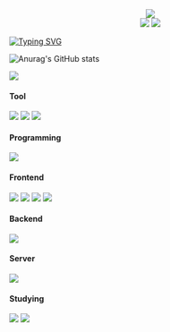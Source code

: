 <!---
hyun10144/hyun10144 is a ✨ special ✨ repository because its `README.md` (this file) appears on your GitHub profile.
You can click the Preview link to take a look at your changes.
--->
<div align= "center">
    <img src="https://capsule-render.vercel.app/api?type=waving&color=0:fde43f,100:fda830&height=120&text=&animation=twinkling&fontColor=000000&fontSize=70" />
    </div>
    <div align= "center"> 
       <img src="https://github-readme-stats.vercel.app/api?username=hyun10144&bg_color=60,000000,000000&title_color=ffffff&text_color=ffffff"/> 
       <img src="https://github-readme-stats.vercel.app/api/top-langs/?username=hyun10144&layout=compact&bg_color=60,000000,000000&title_color=ffffff&text_color=ffffff"/> 
    </div> 
</div>
    
[![Typing SVG](https://readme-typing-svg.demolab.com?font=Nabla&size=30&pause=1000&color=000000&center=true&vCenter=true&repeat=false&random=false&width=500&lines=Hi+%3A+I+AM+GaHyun+Kim)](https://git.io/typing-svg)

![Anurag's GitHub stats](https://github-readme-stats.vercel.app/api?username=hyun10144&show_icons=true&theme=radical)

<a href="https://hits.seeyoufarm.com"><img src="https://hits.seeyoufarm.com/api/count/incr/badge.svg?url=https%3A%2F%2Fgithub.com%2Fhyun10144&count_bg=%23FFBD40&title_bg=%23000000&icon=github.svg&icon_color=%23E7E7E7&title=%27%E3%85%A1%27&edge_flat=false"/></a>

<div>
   <div align= "left">
    <h4>Tool</h4>
    <img src="https://img.shields.io/badge/visualstudiocode-007ACC?style=for-the-badge&logo=visualstudiocode&logoColor=black"> 
    <img src="https://img.shields.io/badge/googlecolab-3776AB?style=for-the-badge&logo=googlecolab&logoColor=black"> 
    <img src="https://img.shields.io/badge/kaggle-20BEFF?style=for-the-badge&logo=kaggle&logoColor=black"> 
  </div>
  <div>
    <h4>Programming</h4>
    <img src="https://img.shields.io/badge/python-3776AB?style=for-the-badge&logo=python&logoColor=white"> 
  </div>
  <div>
    <h4>Frontend</h4>
    <img src="https://img.shields.io/badge/html5-E34F26?style=for-the-badge&logo=html5&logoColor=white"> 
    <img src="https://img.shields.io/badge/css-1572B6?style=for-the-badge&logo=css3&logoColor=white"> 
    <img src="https://img.shields.io/badge/javascript-F7DF1E?style=for-the-badge&logo=javascript&logoColor=black"> 
    <img src="https://img.shields.io/badge/react-61DAFB?style=for-the-badge&logo=react&logoColor=black"> 
  <div>
    <h4>Backend</h4>
    <img src="https://img.shields.io/badge/mysql-4479A1?style=for-the-badge&logo=mysql&logoColor=white"> 
  </div>
  <div>
    <h4>Server</h4>
    <img src="https://img.shields.io/badge/Amazon AWS-232F3E?style=for-the-badge&logo=amazon aws&logoColor=white">
  </div>
  <div>
    <h4>Studying</h4>
     <img src="https://img.shields.io/badge/leetcode-FFA116?style=for-the-badge&logo=leetcode&logoColor=black"> 
     <img src="https://img.shields.io/badge/Andoid Studio-3DDC84?style=for-the-badge&logo=android studio&logoColor=white">
  </div>
</div>


<!--- 
- Academic Interests
- Honors and Awards
- Research Participations
- Languages
- Relevant Coursework
--->
